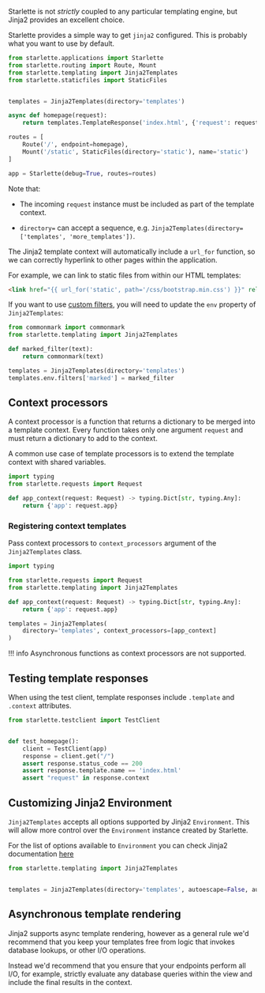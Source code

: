 Starlette is not _strictly_ coupled to any particular templating engine, but
Jinja2 provides an excellent choice.

Starlette provides a simple way to get `jinja2` configured. This is probably
what you want to use by default.

```python
from starlette.applications import Starlette
from starlette.routing import Route, Mount
from starlette.templating import Jinja2Templates
from starlette.staticfiles import StaticFiles


templates = Jinja2Templates(directory='templates')

async def homepage(request):
    return templates.TemplateResponse('index.html', {'request': request})

routes = [
    Route('/', endpoint=homepage),
    Mount('/static', StaticFiles(directory='static'), name='static')
]

app = Starlette(debug=True, routes=routes)
```

Note that:

* The incoming `request` instance must be included as part of the template context.

* `directory=` can accept a sequence, e.g. `Jinja2Templates(directory=['templates', 'more_templates'])`.

The Jinja2 template context will automatically include a `url_for` function,
so we can correctly hyperlink to other pages within the application.

For example, we can link to static files from within our HTML templates:

```html
<link href="{{ url_for('static', path='/css/bootstrap.min.css') }}" rel="stylesheet" />
```

If you want to use [custom filters][jinja2], you will need to update the `env`
property of `Jinja2Templates`:

```python
from commonmark import commonmark
from starlette.templating import Jinja2Templates

def marked_filter(text):
    return commonmark(text)

templates = Jinja2Templates(directory='templates')
templates.env.filters['marked'] = marked_filter
```

## Context processors

A context processor is a function that returns a dictionary to be merged into a template context.
Every function takes only one argument `request` and must return a dictionary to add to the context.

A common use case of template processors is to extend the template context with shared variables.

```python
import typing
from starlette.requests import Request

def app_context(request: Request) -> typing.Dict[str, typing.Any]:
    return {'app': request.app}
```

### Registering context templates

Pass context processors to `context_processors` argument of the `Jinja2Templates` class.

```python
import typing

from starlette.requests import Request
from starlette.templating import Jinja2Templates

def app_context(request: Request) -> typing.Dict[str, typing.Any]:
    return {'app': request.app}

templates = Jinja2Templates(
    directory='templates', context_processors=[app_context]
)
```

!!! info
    Asynchronous functions as context processors are not supported.

## Testing template responses

When using the test client, template responses include `.template` and `.context`
attributes.

```python
from starlette.testclient import TestClient


def test_homepage():
    client = TestClient(app)
    response = client.get("/")
    assert response.status_code == 200
    assert response.template.name == 'index.html'
    assert "request" in response.context
```

## Customizing Jinja2 Environment

`Jinja2Templates` accepts all options supported by Jinja2 `Environment`.
This will allow more control over the `Environment` instance created by Starlette.

For the list of options available to `Environment` you can check Jinja2 documentation [here](https://jinja.palletsprojects.com/en/3.0.x/api/#jinja2.Environment)

```python
from starlette.templating import Jinja2Templates


templates = Jinja2Templates(directory='templates', autoescape=False, auto_reload=True)
```

## Asynchronous template rendering

Jinja2 supports async template rendering, however as a general rule
we'd recommend that you keep your templates free from logic that invokes
database lookups, or other I/O operations.

Instead we'd recommend that you ensure that your endpoints perform all I/O,
for example, strictly evaluate any database queries within the view and
include the final results in the context.

[jinja2]: https://jinja.palletsprojects.com/en/3.0.x/api/?highlight=environment#writing-filters
